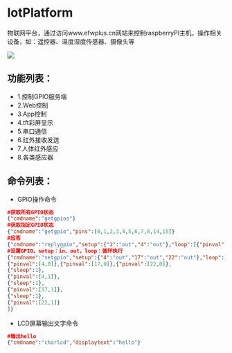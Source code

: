 # IotPlatform
物联网平台，通过访问www.efwplus.cn网站来控制raspberryPI主机，操作相关设备，如：遥控器、温度湿度传感器、摄像头等


![](https://raw.githubusercontent.com/kakake/IotPlatform/master/docs/demo.png) 


功能列表：
--
* 1.控制GPIO服务端
* 2.Web控制
* 3.App控制
* 4.tft彩屏显示
* 5.串口通信
* 6.红外接收发送
* 7.人体红外感应
* 8.各类感应器

命令列表：
--
* GPIO操作命令
```json
#获取所有GPIO状态
{"cmdname":"getgpios"}
#获取指定GPIO状态
{"cmdname":"getgpio","pins":[0,1,2,3,4,5,6,7,8,14,15]}
#应答
{"cmdname":"replygpio","setup":{"1":"out","4":"out"},"loop":[{"pinval":[1,0]},{"sleep":1},{"pinval":[1,1]}],"reply":[1,4]}
#设置GPIO，setup：in、out，loop：循环执行
{"cmdname":"setgpio","setup":{"4":"out","17":"out","22":"out"},"loop":[
{"pinval":[4,0]},{"pinval":[17,0]},{"pinval":[22,0]},
{"sleep":1},
{"pinval":[4,1]},
{"sleep":1},
{"pinval":[17,1]},
{"sleep":1},
{"pinval":[22,1]}
]}

```
* LCD屏幕输出文字命令
```json
#输出hello
{"cmdname":"charlcd","displaytext":"hello"}

```
